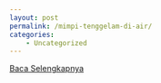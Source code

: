 ```yaml
---
layout: post
permalink: /mimpi-tenggelam-di-air/
categories:
    - Uncategorized
---
```


[Baca Selengkapnya](/09)